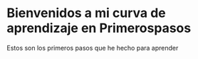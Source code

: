 # Bienvenidos a mi curva de aprendizaje en Primerospasos
Estos son los primeros pasos que he hecho para aprender
